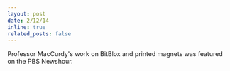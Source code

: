 ```yaml
---
layout: post
date: 2/12/14 
inline: true
related_posts: false
---
```


Professor MacCurdy's work on BitBlox and printed magnets was featured on the PBS Newshour. 
